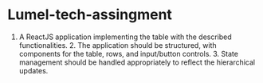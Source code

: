 # Lumel-tech-assingment
1. A ReactJS application implementing the table with the described functionalities. 2. The application should be structured, with components for the table, rows, and input/button controls. 3. State management should be handled appropriately to reflect the hierarchical updates.
